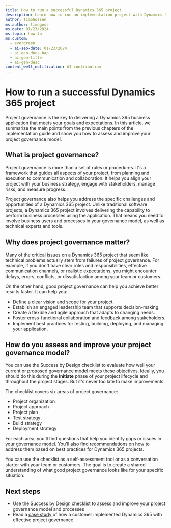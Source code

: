 ```yaml
---
title: How to run a successful Dynamics 365 project
description: Learn how to run an implementation project with Dynamics 365 apps, including overviews of project governance and improving governance models.
author: TimoGossen
ms.author: timogoss
ms.date: 01/23/2024
ms.topic: how-to
ms.custom:
  - evergreen
  - ai-seo-date: 01/23/2024
  - ai-gen-docs-bap
  - ai-gen-title
  - ai-gen-desc
content_well_notification: AI-contribution
---
```


# How to run a successful Dynamics 365 project

Project governance is the key to delivering a Dynamics 365 business application that meets your goals and expectations. In this article, we summarize the main points from the previous chapters of the implementation guide and show you how to assess and improve your project governance model.

## What is project governance?

Project governance is more than a set of rules or procedures. It's a framework that guides all aspects of your project, from planning and execution to communication and collaboration. It helps you align your project with your business strategy, engage with stakeholders, manage risks, and measure progress.

Project governance also helps you address the specific challenges and opportunities of a Dynamics 365 project. Unlike traditional software projects, a Dynamics 365 project involves delivering the capability to perform business processes using the application. That means you need to involve business users and processes in your governance model, as well as technical experts and tools.

## Why does project governance matter?

Many of the critical issues on a Dynamics 365 project that seem like technical problems actually stem from failures of project governance. For example, if you don't have clear roles and responsibilities, effective communication channels, or realistic expectations, you might encounter delays, errors, conflicts, or dissatisfaction among your team or customers.

On the other hand, good project governance can help you achieve better results faster. It can help you:

- Define a clear vision and scope for your project.
- Establish an engaged leadership team that supports decision-making.
- Create a flexible and agile approach that adapts to changing needs.
- Foster cross-functional collaboration and feedback among stakeholders.
- Implement best practices for testing, building, deploying, and managing your application.

## How do you assess and improve your project governance model?

You can use the Success by Design checklist to evaluate how well your current or proposed governance model meets these objectives. Ideally, you should do this during the **Initiate** phase of your project lifecycle and throughout the project stages. But it's never too late to make improvements.

The checklist covers six areas of project governance:

- Project organization
- Project approach
- Project plan
- Test strategy
- Build strategy
- Deployment strategy

For each area, you'll find questions that help you identify gaps or issues in your governance model. You'll also find recommendations on how to address them based on best practices for Dynamics 365 projects.

You can use the checklist as a self-assessment tool or as a conversation starter with your team or customers. The goal is to create a shared understanding of what good project governance looks like for your specific situation.

## Next steps

- Use the Success by Design [checklist](project-governance-checklist.md) to assess and improve your project governance model and processes
- Read a [case study](project-governance-case-study.md) of how a customer implemented Dynamics 365 with effective project governance

